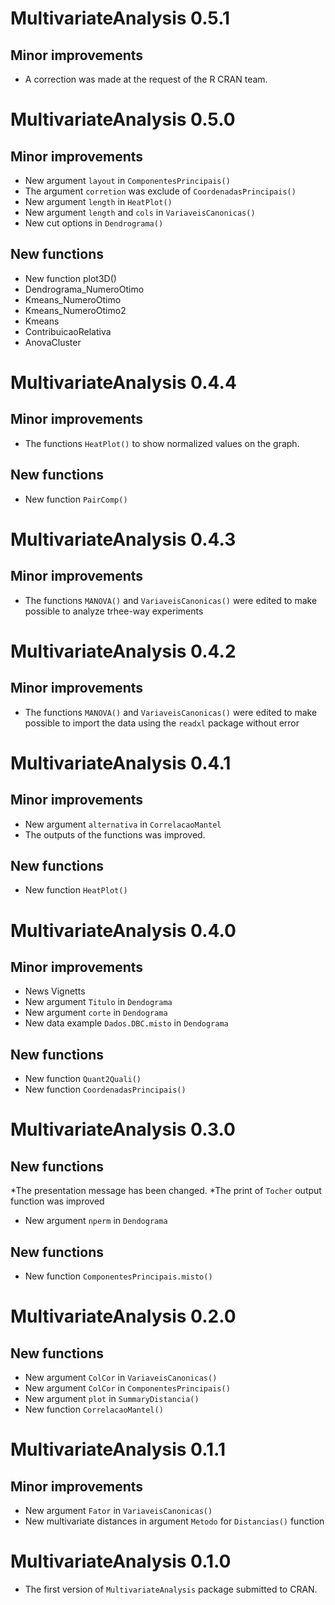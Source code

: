 # MultivariateAnalysis 0.5.1
## Minor improvements
* A correction was made at the request of the R CRAN team.

# MultivariateAnalysis 0.5.0
## Minor improvements
* New argument `layout` in `ComponentesPrincipais()`
* The argument `corretion` was exclude of `CoordenadasPrincipais()`
* New argument `length` in `HeatPlot()`
* New argument `length` and `cols` in `VariaveisCanonicas()`
* New cut options in `Dendrograma()`

## New functions
* New function plot3D()
* Dendrograma_NumeroOtimo
* Kmeans_NumeroOtimo
* Kmeans_NumeroOtimo2
* Kmeans
* ContribuicaoRelativa
* AnovaCluster

# MultivariateAnalysis 0.4.4
## Minor improvements
* The functions `HeatPlot()` to show normalized values on the graph.

## New functions
* New function `PairComp()`


# MultivariateAnalysis 0.4.3
## Minor improvements
* The functions `MANOVA()` and `VariaveisCanonicas()` were edited to make possible to analyze trhee-way experiments

# MultivariateAnalysis 0.4.2
## Minor improvements
* The functions `MANOVA()` and `VariaveisCanonicas()` were edited to make possible to import the data using the `readxl` package without error

# MultivariateAnalysis 0.4.1
## Minor improvements
* New argument `alternativa` in `CorrelacaoMantel`
* The outputs of the functions was improved.

## New functions
* New function `HeatPlot()`

# MultivariateAnalysis 0.4.0
## Minor improvements
* News Vignetts
* New argument `Titulo` in `Dendograma`
* New argument `corte` in `Dendograma`
* New data example `Dados.DBC.misto` in `Dendograma`

## New functions
* New function `Quant2Quali()`
* New function `CoordenadasPrincipais()`


# MultivariateAnalysis 0.3.0
## New functions
*The presentation message has been changed. 
*The print of `Tocher` output function was improved
* New argument `nperm` in `Dendograma`

## New functions
* New function `ComponentesPrincipais.misto()`



# MultivariateAnalysis 0.2.0
## New functions
* New argument `ColCor` in `VariaveisCanonicas()`
* New argument `ColCor` in `ComponentesPrincipais()`
* New argument `plot` in `SummaryDistancia()`
* New function `CorrelacaoMantel()`

# MultivariateAnalysis 0.1.1
## Minor improvements
* New argument `Fator` in `VariaveisCanonicas()`
* New multivariate distances in argument `Metodo` for `Distancias()` function

# MultivariateAnalysis 0.1.0
* The first version of `MultivariateAnalysis` package submitted to CRAN.
